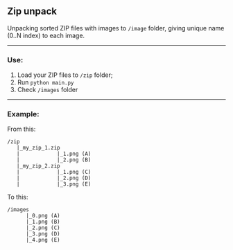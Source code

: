 ## Zip unpack

Unpacking sorted ZIP files with images to `/image` folder, giving unique name (0..N index) to each image.
___
### Use:

1. Load your ZIP files to `/zip` folder;
2. Run `python main.py` 
3. Check `/images` folder
___
### Example:

From this:

```text
/zip
   |_my_zip_1.zip
   |            |_1.png (A)
   |            |_2.png (B)
   |_my_zip_2.zip
   |            |_1.png (C)
   |            |_2.png (D)
   |            |_3.png (E)
```

To this:

```text
/images
      |_0.png (A)
      |_1.png (B)
      |_2.png (C)
      |_3.png (D)
      |_4.png (E)
```

